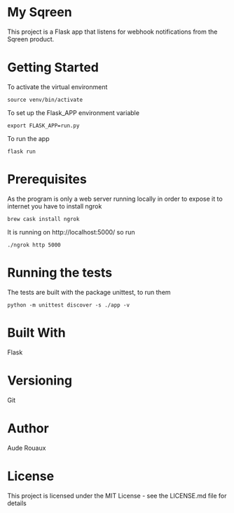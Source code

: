 # My Sqreen
This project is a Flask app that listens for webhook notifications from the Sqreen product.

# Getting Started
To activate the virtual environment

`source venv/bin/activate`

To set up the Flask_APP environment variable

`export FLASK_APP=run.py`

To run the app

`flask run`


# Prerequisites
As the program is only a web server running locally in order to expose it to internet you have to install ngrok

`brew cask install ngrok`

It is running on http://localhost:5000/ so run

`./ngrok http 5000`

# Running the tests
The tests are built with the package unittest, to run them

`python -m unittest discover -s ./app -v`


# Built With
Flask

# Versioning
Git

# Author
Aude Rouaux

# License
This project is licensed under the MIT License - see the LICENSE.md file for details
